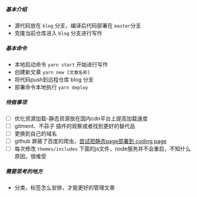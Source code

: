 ##### 基本介绍
- 源代码放在 `blog` 分支，编译后代码部署在 `master`分支
- 克隆当前仓库进入 `blog` 分支进行写作

##### 基本命令 
- 本地启动命令 `yarn start` 开始进行写作
- 创建新文章 `yarn new [文章名称]`
- 将代码push到远程仓库 blog 分支
- 部署命令本地执行 `yarn deploy`

##### 待做事项
- [ ] 优化资源加载-静态资源放在国内cdn平台上提高加载速度
- [ ] gitment、不蒜子 插件的观察或者找到更好的替代品
- [ ] 更换到自己的域名
- [ ] github 屏蔽了百度的爬虫，[尝试把静态page部署到 coding page](https://blog.csdn.net/qq_36759224/article/details/100899489)
- [ ] 每次修改 `themes/includes` 下面的js文件，node服务并不会重启，不知什么原因，很难受
##### 需要思考的地方
- 分类，标签怎么安排，才能更好的管理文章